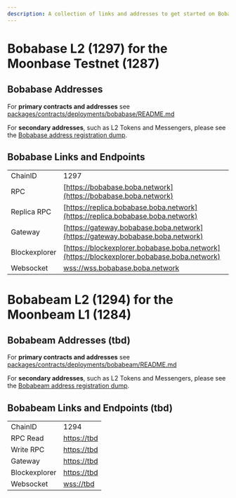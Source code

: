 ```yaml
---
description: A collection of links and addresses to get started on Boba-Moonbeam
---
```


# Bobabase L2 (1297) for the Moonbase Testnet (1287)

## Bobabase Addresses

For **primary contracts and addresses** see [packages/contracts/deployments/bobabase/README.md](../../packages/contracts/deployments/bobabase/README.md)

For **secondary addresses**, such as L2 Tokens and Messengers, please see the [Bobabase address registration dump](../../packages/boba/register/addresses/addressesBobaBase_0xF8d0bF3a1411AC973A606f90B2d1ee0840e5979B.json).

## Bobabase Links and Endpoints

|               |                                                                                    |
| ------------- | ---------------------------------------------------------------------------------- |
| ChainID       | 1297                                                                               |
| RPC           | [https://bobabase.boba.network](https://bobabase.boba.network)                     |
| Replica RPC   | [https://replica.bobabase.boba.network](https://replica.bobabase.boba.network)     |
| Gateway       | [https://gateway.bobabase.boba.network](https://gateway.bobabase.boba.network)     |
| Blockexplorer | [https://blockexplorer.bobabase.boba.network](https://blockexplorer.bobabase.boba.network) |
| Websocket     | [wss://wss.bobabase.boba.network](wss://wss.bobabase.boba.network)                 |

# Bobabeam L2 (1294) for the Moonbeam L1 (1284)

## Bobabeam Addresses (tbd)

For **primary contracts and addresses** see [packages/contracts/deployments/bobabeam/README.md](../../packages/contracts/deployments/bobabeam/README.md)

For **secondary addresses**, such as L2 Tokens and Messengers, please see the [Bobabeam address registration dump](../../packages/boba/register/addresses/addressesBobaBeam_0xTBATBATBATBA.json).

## Bobabeam Links and Endpoints (tbd)

|               |                                                                                  |
| ------------- | -------------------------------------------------------------------------------- |
| ChainID       | 1294                                                                             |
| RPC Read      | [https://tbd](https://tbd)                     |
| Write RPC     | [https://tbd](https://tbd)                     |
| Gateway       | [https://tbd](https://tbd)                     |
| Blockexplorer | [https://tbd](https://tbd)                     |
| Websocket     | [wss://tbd](wss://tbd)                         |
